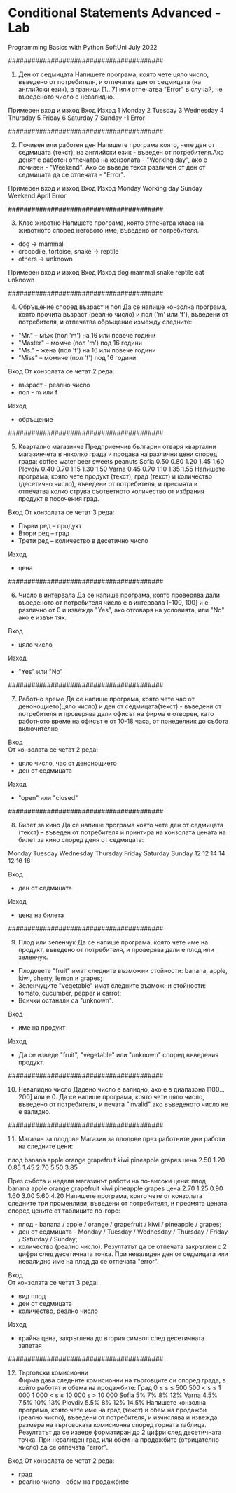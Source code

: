 # Conditional Statements Advanced - Lab
Programming Basics with Python SoftUni July 2022

########################################

01. Ден от седмицата
Напишете програма, която чете цяло число, въведено от потребителя, и отпечатва ден от седмицата (на английски език), в граници [1...7] или отпечатва "Error" в случай, че въведеното число е невалидно. 

Примерен вход и изход
Вход	Изход
1		Monday
2		Tuesday
3		Wednesday
4		Thursday
5		Friday
6		Saturday
7		Sunday
-1		Error

########################################

02. Почивен или работен ден
Напишете програма която, чете ден от седмицата (текст), на английски език - въведен от потребителя.Ако денят е работен отпечатва на конзолата - "Working day", ако е почивен - "Weekend". Ако се въведе текст различен от ден от седмицата да се отпечата - "Error".

Примерен вход и изход
Вход	Изход
Monday	Working day
Sunday	Weekend
April	Error

########################################

03. Клас животно
Напишете програма, която отпечатва класа на животното според неговото име, въведено от потребителя.
- dog -> mammal
- crocodile, tortoise, snake -> reptile
- others -> unknown

Примерен вход и изход
Вход	Изход
dog		mammal
snake	reptile
cat		unknown

########################################

04. Обръщение според възраст и пол
Да се напише конзолна програма, която прочита възраст (реално число) и пол ('m' или 'f'), въведени от потребителя, и отпечатва обръщение измежду следните:
- "Mr." – мъж (пол 'm') на 16 или повече години
- "Master" – момче (пол 'm') под 16 години
- "Ms." – жена (пол 'f') на 16 или повече години
- "Miss" – момиче (пол 'f') под 16 години


Вход
От конзолата се четат 2 реда:
- възраст - реално число
- пол - m или f

Изход
- обръщение 

########################################

05. Квартално магазинче
Предприемчив българин отваря квартални магазинчета в няколко града и продава на различни цени според града:
				coffee	water	beer	sweets	peanuts
Sofia			0.50	0.80	1.20	1.45	1.60
Plovdiv			0.40	0.70	1.15	1.30	1.50
Varna			0.45	0.70	1.10	1.35	1.55
Напишете програма, която чете продукт (текст), град (текст) и количество (десетично число), въведени от потребителя, и пресмята и отпечатва колко струва съответното количество от избрания продукт в посочения град. 

Вход
От конзолата се четат 3 реда:
- Първи ред – продукт
- Втори ред – град
- Трети ред – количество в десетично число

Изход
- цена 

########################################

06. Число в интервалa
Да се напише програма, която проверява дали въведеното от потребителя число е в интервала [-100, 100] и е различно от 0 и извежда "Yes", ако отговаря на условията, или "No" ако е извън тях.

Вход
- цяло число

Изход
- "Yes" или "No"

########################################

07. Работно време
Да се напише програма, която чете час от денонощието(цяло число) и ден от седмицата(текст) - въведени от потребителя и проверява дали офисът на фирма е отворен, като работното време на офисът е от 10-18 часа, от понеделник до събота включително

Вход	
От конзолата се четат 2 реда:		
- цяло число, час от денонощието
- ден от седмицата

Изход
- "open" или "closed"

########################################

08. Билет за кино
Да се напише програма която чете ден от седмицата (текст) – въведен от потребителя и принтира на конзолата цената на билет за кино според деня от седмицата:

Monday	Tuesday	Wednesday	Thursday	Friday	Saturday	Sunday
12		12		14			14			12		16			16

Вход
- ден от седмицата

Изход
- цена на билета

########################################

09. Плод или зеленчук
Да се напише програма, която чете име на продукт, въведено от потребителя, и проверява дали е плод или зеленчук.
- Плодовете "fruit" имат следните възможни стойности:  banana, apple, kiwi, cherry, lemon и grapes;
- Зеленчуците "vegetable" имат следните възможни стойности:  tomato, cucumber, pepper и carrot;
- Всички останали са "unknown".

Вход
- име на продукт

Изход
- Да се изведе "fruit", "vegetable" или "unknown" според въведения продукт.

########################################
 
 10. Невалидно число
Дадено число е валидно, ако е в диапазона [100…200] или е 0. Да се напише програма, която чете цяло число, въведено от потребителя, и печата "invalid" ако въведеното число не е валидно. 

########################################

11. Магазин за плодове
Магазин за плодове през работните дни работи на следните цени:

плод	banana	apple	orange	grapefruit	kiwi	pineapple	grapes
цена	2.50	1.20	0.85	1.45		2.70	5.50		3.85

През събота и неделя магазинът работи на по-високи цени:
плод	banana	apple	orange	grapefruit	kiwi	pineapple	grapes
цена	2.70	1.25	0.90	1.60		3.00	5.60		4.20
Напишете програма, която чете от конзолата следните три променливи, въведени от потребителя, и пресмята цената според цените от таблиците по-горе:
-	плод  - banana / apple / orange / grapefruit / kiwi / pineapple / grapes;
-	ден от седмицата  - Monday / Tuesday / Wednesday / Thursday / Friday / Saturday / Sunday;
-	количество (реално число).
Резултатът да се отпечата закръглен с 2 цифри след десетичната точка. При невалиден ден от седмицата или невалидно име на плод да се отпечата "error". 

Вход	
От конзолата се четат 3 реда:	
- вид плод
- ден от седмицата
- количество, реално число

Изход
- крайна цена, закръглена до втория символ след десетичната запетая	

########################################

12. Търговски комисионни	
Фирма дава следните комисионни на търговците си според града, в който работят и обема на продажбите:
Град	0 ≤ s ≤ 500		500 < s ≤ 1 000		1 000 < s ≤ 10 000		s > 10 000
Sofia	5%				7%					8%						12%
Varna	4.5%			7.5%				10%						13%
Plovdiv	5.5%			8%					12%						14.5%
Напишете конзолна програма, която чете име на град (текст) и обем на продажби (реално число), въведени от потребителя, и изчислява и извежда размера на търговската комисионна според горната таблица. Резултатът да се изведе форматиран до 2 цифри след десетичната точка. При невалиден град или обем на продажбите (отрицателно число) да се отпечата "error".

Вход
От конзолата се четат 2 реда:
- град
- реално число - обем на продажбите





